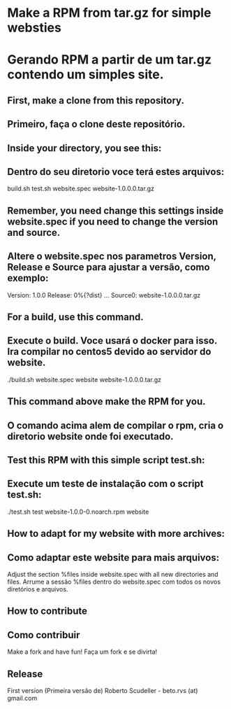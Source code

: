# Make a RPM from tar.gz for simple websties
# Gerando RPM a partir de um tar.gz contendo um simples site.

## First, make a clone from this repository.
## Primeiro, faça o clone deste repositório.

## Inside your directory, you see this:
## Dentro do seu diretorio voce terá estes arquivos:

build.sh test.sh website.spec website-1.0.0.0.tar.gz

## Remember, you need change this settings inside website.spec if you need to change the version and source.
## Altere o website.spec nos parametros Version, Release e Source para ajustar a versão, como exemplo:

Version:	1.0.0
Release:	0%{?dist}
...
Source0:	website-1.0.0.0.tar.gz

## For a build, use this command.
## Execute o build. Voce usará o docker para isso. Ira compilar no centos5 devido ao servidor do website.

./build.sh website.spec website website-1.0.0.0.tar.gz

## This command above make the RPM for you.
## O comando acima alem de compilar o rpm, cria o diretorio website onde foi executado.

## Test this RPM with this simple script test.sh:
## Execute um teste de instalação com o script test.sh:

./test.sh test website-1.0.0-0.noarch.rpm website

## How to adapt for my website with more archives:
## Como adaptar este website para mais arquivos:

Adjust the section %files inside website.spec with all new directories and files.
Arrume a sessão %files dentro do website.spec com todos os novos diretórios e arquivos.

## How to contribute
## Como contribuir

Make a fork and have fun!
Faça um fork e se divirta!

## Release
First version (Primeira versão de) Roberto Scudeller - beto.rvs (at) gmail.com
